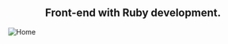 <h2 align="center">Front-end with Ruby development.</h2>

![Home](https://user-images.githubusercontent.com/36939240/76411402-81007800-6370-11ea-9156-257094453946.png)
